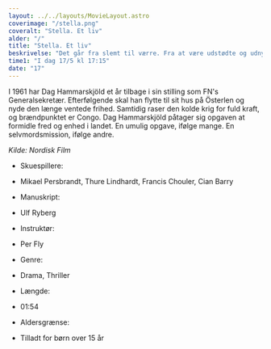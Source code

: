 ```yaml
---
layout: ../../layouts/MovieLayout.astro
coverimage: "/stella.png"
coveralt: "Stella. Et liv"
alder: "/"
title: "Stella. Et liv"
beskrivelse: "Det går fra slemt til værre. Fra at være udstødte og udnyttede som billig arbejdskraft på ammunitionsfabrikkerne i Nazityskland..."
time1: "I dag 17/5 kl 17:15"
date: "17"
---
```


I 1961 har Dag Hammarskjöld et år tilbage i sin stilling som FN's Generalsekretær. Efterfølgende skal han flytte til sit hus på Österlen og nyde den længe ventede frihed. Samtidig raser den kolde krig for fuld kraft, og brændpunktet er Congo. Dag Hammarskjöld påtager sig opgaven at formidle fred og enhed i landet. En umulig opgave, ifølge mange. En selvmordsmission, ifølge andre.

*Kilde: Nordisk Film*

- Skuespillere:
- Mikael Persbrandt, Thure Lindhardt, Francis Chouler, Cian Barry

- Manuskript:
- Ulf Ryberg

- Instruktør:
- Per Fly

- Genre:
- Drama, Thriller

- Længde:
- 01:54

- Aldersgrænse:
- Tilladt for børn over 15 år